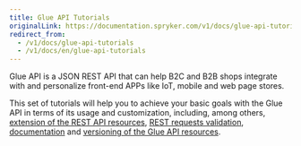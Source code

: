 ```yaml
---
title: Glue API Tutorials
originalLink: https://documentation.spryker.com/v1/docs/glue-api-tutorials
redirect_from:
  - /v1/docs/glue-api-tutorials
  - /v1/docs/en/glue-api-tutorials
---
```


Glue API is a JSON REST API that can help B2C and B2B shops integrate with and personalize front-end APPs like IoT, mobile and web page stores. 

This set of tutorials will help you to achieve your basic goals with the Glue API in terms of its usage and customization, including, among others, [extension of the REST API resources](/docs/scos/dev/tutorials/201811.0/introduction/glue-api/extending-a-rest-api-resource.html), [REST requests validation](/docs/scos/dev/tutorials/201811.0/introduction/glue-api/validating-rest-request-format.html), [documentation](/docs/scos/dev/tutorials/201811.0/introduction/glue-api/documenting-glue-api-resources.html) and [versioning of the Glue API resources](/docs/scos/dev/tutorials/201811.0/introduction/glue-api/versioning-rest-api-resources.html).


